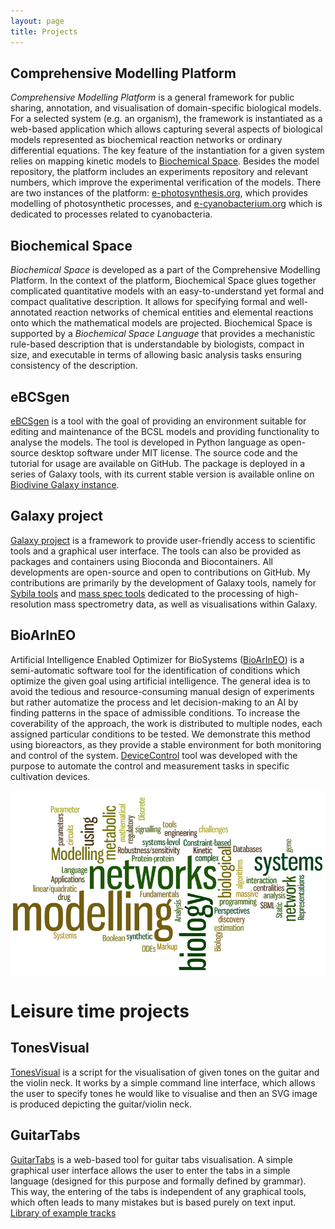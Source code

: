 ```yaml
---
layout: page
title: Projects
---
```


Comprehensive Modelling Platform
--------------------------------

_Comprehensive Modelling Platform_ is a general framework for public sharing, annotation, and visualisation of domain-specific biological models. For a selected system (e.g. an organism), the framework is instantiated as a web-based application which allows capturing several aspects of biological models represented as biochemical reaction networks or ordinary differential equations. The key feature of the instantiation for a given system relies on mapping kinetic models to [Biochemical Space](#bcs). Besides the model repository, the platform includes an experiments repository and relevant numbers, which improve the experimental verification of the models. There are two instances of the platform: [e-photosynthesis.org](http://www.e-photosynthesis.org/), which provides modelling of photosynthetic processes, and [e-cyanobacterium.org](https://www.e-cyanobacterium.org/) which is dedicated to processes related to cyanobacteria.

Biochemical Space
-----------------

_Biochemical Space_ is developed as a part of the Comprehensive Modelling Platform. In the context of the platform, Biochemical Space glues together complicated quantitative models with an easy-to-understand yet formal and compact qualitative description. It allows for specifying formal and well-annotated reaction networks of chemical entities and elemental reactions onto which the mathematical models are projected. Biochemical Space is supported by a _Biochemical Space Language_ that provides a mechanistic rule-based description that is understandable by biologists, compact in size, and executable in terms of allowing basic analysis tasks ensuring consistency of the description.

eBCSgen
-------

[eBCSgen](https://github.com/sybila/eBCSgen) is a tool with the goal of providing an environment suitable for editing and maintenance of the BCSL models and providing functionality to analyse the models. The tool is developed in Python language as open-source desktop software under MIT license. The source code and the tutorial for usage are available on GitHub. The package is deployed in a series of Galaxy tools, with its current stable version is available online on [Biodivine Galaxy instance](https://biodivine-vm.fi.muni.cz/galaxy).

Galaxy project
--------------

[Galaxy project](https://galaxyproject.org/) is a framework to provide user-friendly access to scientific tools and a graphical user interface. The tools can also be provided as packages and containers using Bioconda and Biocontainers. All developments are open-source and open to contributions on GitHub. My contributions are primarily by the development of Galaxy tools, namely for [Sybila tools](https://github.com/sybila/galaxytools) and [mass spec tools](https://github.com/RECETOX/galaxytools) dedicated to the processing of high-resolution mass spectrometry data, as well as visualisations within Galaxy.

BioArInEO
---------

Artificial Intelligence Enabled Optimizer for BioSystems ([BioArInEO](https://bioarineo.tech/)) is a semi-automatic software tool for the identification of conditions which optimize the given goal using artificial intelligence. The general idea is to avoid the tedious and resource-consuming manual design of experiments but rather automatize the process and let decision-making to an AI by finding patterns in the space of admissible conditions. To increase the coverability of the approach, the work is distributed to multiple nodes, each assigned particular conditions to be tested. We demonstrate this method using bioreactors, as they provide a stable environment for both monitoring and control of the system. [DeviceControl](https://github.com/SmartBioTech/DeviceControl) tool was developed with the purpose to automate the control and measurement tasks in specific cultivation devices.

![Systems biology](/images/systems-biology.png)

Leisure time projects
=====================

TonesVisual
-----------

[TonesVisual](https://github.com/xtrojak/TonesVisual) is a script for the visualisation of given tones on the guitar and the violin neck. It works by a simple command line interface, which allows the user to specify tones he would like to visualise and then an SVG image is produced depicting the guitar/violin neck.

GuitarTabs
----------

[GuitarTabs](/https://github.com/xtrojak/GuitarTabs) is a web-based tool for guitar tabs visualisation. A simple graphical user interface allows the user to enter the tabs in a simple language (designed for this purpose and formally defined by grammar). This way, the entering of the tabs is independent of any graphical tools, which often leads to many mistakes but is based purely on text input. <a href="/tracks">Library of example tracks</a>